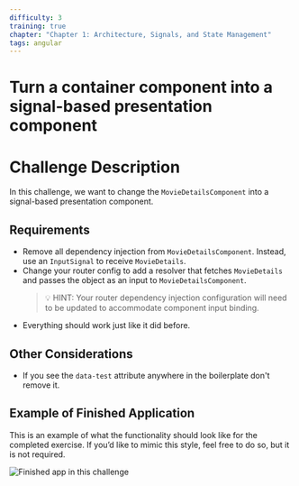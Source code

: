 ```yaml
---
difficulty: 3
training: true
chapter: "Chapter 1: Architecture, Signals, and State Management"
tags: angular
---
```


# Turn a container component into a signal-based presentation component

# Challenge Description

In this challenge, we want to change the `MovieDetailsComponent` into a signal-based presentation component.

## Requirements

- Remove all dependency injection from `MovieDetailsComponent`. Instead, use an `InputSignal` to receive `MovieDetails`.
- Change your router config to add a resolver that fetches `MovieDetails` and passes the object as an input to `MovieDetailsComponent`.
  > 💡 HINT: Your router dependency injection configuration will need to be updated to accommodate component input binding.
- Everything should work just like it did before.

## Other Considerations

- If you see the `data-test` attribute anywhere in the boilerplate don't remove it.

## Example of Finished Application

This is an example of what the functionality should look like for the completed exercise. If you’d like to mimic this style, feel free to do so, but it is not required.

![Finished app in this challenge](https://s3.amazonaws.com/images.certificates.dev/l3-training-code-challenge-chapter1.gif)
